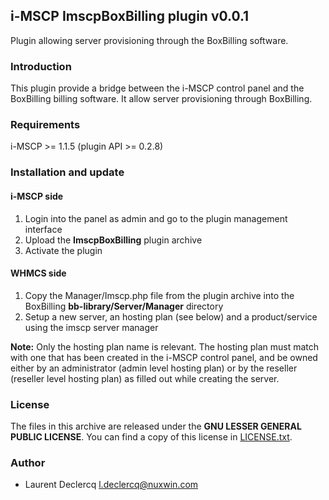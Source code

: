 ## i-MSCP ImscpBoxBilling plugin v0.0.1

Plugin allowing server provisioning through the BoxBilling software.

### Introduction

This plugin provide a bridge between the i-MSCP control panel and the BoxBilling
billing software. It allow server provisioning through BoxBilling.

### Requirements

  i-MSCP >= 1.1.5 (plugin API >= 0.2.8)

### Installation and update

#### i-MSCP side

1. Login into the panel as admin and go to the plugin management interface
2. Upload the **ImscpBoxBilling** plugin archive
3. Activate the plugin

#### WHMCS side

1. Copy the Manager/Imscp.php file from the plugin archive into the BoxBilling **bb-library/Server/Manager** directory
2. Setup a new server, an hosting plan (see below) and a product/service using the imscp server manager

**Note:** Only the hosting plan name is relevant. The hosting plan must match with one that has been created in the
i-MSCP control panel, and be owned either by an administrator (admin level hosting plan) or by the reseller
(reseller level hosting plan) as filled out while creating the server.

### License

The files in this archive are released under the **GNU LESSER GENERAL PUBLIC LICENSE**. You can find a copy of this
license in [LICENSE.txt](LICENSE.txt).

### Author

 * Laurent Declercq <l.declercq@nuxwin.com>
